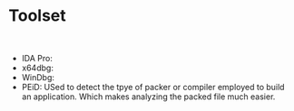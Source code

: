 # Toolset
<br>
<ul>
<li>IDA Pro:</li>
<li>x64dbg:</li>
<li>WinDbg:</li>
<li>PEiD: USed to detect the tpye of packer or compiler employed to build an application. Which makes analyzing the packed file much easier.</li>
</ul>